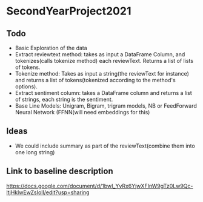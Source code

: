# SecondYearProject2021

## Todo

- Basic Exploration of the data
- Extract reviewtext method: takes as input a DataFrame Column, and tokenizes(calls tokenize method) each reviewText. Returns a list of lists of tokens.
- Tokenize method: Takes as input a string(the reviewText for instance) and returns a list of tokens(tokenized according to the method's options).
- Extract sentiment column: takes a DataFrame column and returns a list of strings, each string is the sentiment. 
- Base Line Models: Unigram, Bigram, trigram models, NB or FeedForward Neural Network (FFNN(will need embeddings for this)


## Ideas

- We could include summary as part of the reviewText(combine them into one long string)


## Link to baseline description

https://docs.google.com/document/d/1bwI_YyRx6YjwXFInW9gTz0Lw9Qc-ltjHklwEwZsIolI/edit?usp=sharing